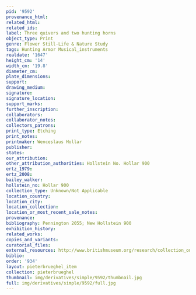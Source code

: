 ```yaml
---
pid: '9592'
provenance_html: 
related_html: 
related_ids: 
label: Three quivers and two hunting horns
object_type: Print
genre: Flower Still-Life & Nature Study
tags: Hunting Armor Musical_instruments
realdate: '1647'
height_cm: '14'
width_cm: '19.8'
diameter_cm: 
plate_dimensions: 
support: 
drawing_medium: 
signature: 
signature_location: 
support_marks: 
further_inscription: 
collaborators: 
collaborator_notes: 
collectors_patrons: 
print_type: Etching
print_notes: 
printmaker: Wenceslaus Hollar
publisher: 
states: 
our_attribution: 
other_attribution_authorities: Hollstein No. Hollar 900
ertz_1979: 
ertz_2008: 
bailey_walker: 
hollstein_no: Hollar 900
collection_type: Unknown/Not Applicable
location_country: 
location_city: 
location_collection: 
location_or_most_recent_sale_notes: 
provenance: 
bibliography: Pennington 2055; New Hollstein 900
exhibition_history: 
related_works: 
copies_and_variants: 
curatorial_files: 
external_resources: http://www.britishmuseum.org/research/collection_online/collection_object_details.aspx?assetId=1498593001&objectId=3580728&partId=1
biblio: 
order: '934'
layout: pieterbrueghel_item
collection: pieterbrueghel
thumbnail: img/derivatives/simple/9592/thumbnail.jpg
full: img/derivatives/simple/9592/full.jpg
---
```

